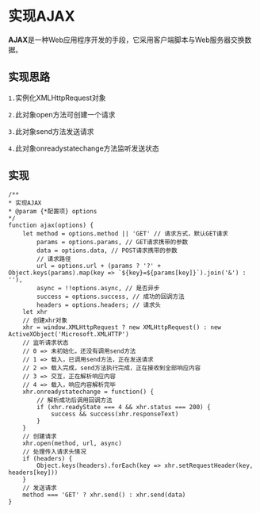 # 实现AJAX
**AJAX**是一种Web应用程序开发的手段，它采用客户端脚本与Web服务器交换数据。

## 实现思路
`1.`实例化XMLHttpRequest对象

`2.`此对象open方法可创建一个请求

`3.`此对象send方法发送请求

`4.`此对象onreadystatechange方法监听发送状态

## 实现

    /**
    * 实现AJAX
    * @param {*配置项} options 
    */
    function ajax(options) {
        let method = options.method || 'GET' // 请求方式，默认GET请求
            params = options.params, // GET请求携带的参数
            data = options.data, // POST请求携带的参数
            // 请求路径
            url = options.url + (params ? '?' + Object.keys(params).map(key => `${key}=${params[key]}`).join('&') : ''),
            async = !!options.async, // 是否异步
            success = options.success, // 成功的回调方法
            headers = options.headers; // 请求头
        let xhr
        // 创建xhr对象
        xhr = window.XMLHttpRequest ? new XMLHttpRequest() : new ActiveXObject('Microsoft.XMLHTTP')
        // 监听请求状态
        // 0 => 未初始化，还没有调用send方法
        // 1 => 载入，已调用send方法，正在发送请求
        // 2 => 载入完成，send方法执行完成，正在接收到全部响应内容
        // 3 => 交互，正在解析响应内容
        // 4 => 载入，响应内容解析完毕
        xhr.onreadystatechange = function() {
            // 解析成功后调用回调方法
            if (xhr.readyState === 4 && xhr.status === 200) {
                success && success(xhr.responseText)
            }
        }
        // 创建请求
        xhr.open(method, url, async)
        // 处理传入请求头情况
        if (headers) {
            Object.keys(headers).forEach(key => xhr.setRequestHeader(key, headers[key]))
        }
        // 发送请求
        method === 'GET' ? xhr.send() : xhr.send(data)
    }






 
